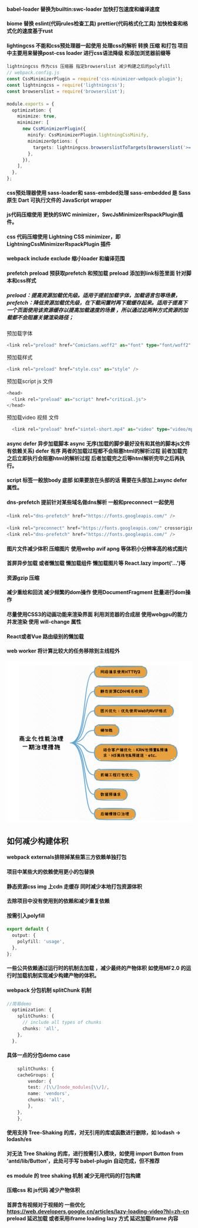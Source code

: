#### babel-loader 替换为builtin:swc-loader 加快打包速度和编译速度
#### biome 替换 eslint(代码rules检查工具) prettier(代码格式化工具) 加快检查和格式化的速度基于rust
#### lightingcss 不能和css预处理器一起使用 处理css的解析 转换 压缩 和打包 项目中主要用来替换post-css loader 进行css语法降级 和添加浏览器前缀等
~~~ts
lightningcss 作为css 压缩器 指定browserslist 减少构建之后的polyfill
// webpack.config.js
const CssMinimizerPlugin = require('css-minimizer-webpack-plugin');
const lightningcss = require('lightningcss');
const browserslist = require('browserslist');

module.exports = {
  optimization: {
    minimize: true,
    minimizer: [
      new CssMinimizerPlugin({
        minify: CssMinimizerPlugin.lightningCssMinify,
        minimizerOptions: {
          targets: lightningcss.browserslistToTargets(browserslist('>= 0.25%'))
        },
      }),
    ],
  },
};
~~~
#### css预处理器使用 sass-loader和 sass-embded处理 sass-embedded 是 Sass 原生 Dart 可执行文件的 JavaScript wrapper

#### js代码压缩使用  更快的SWC minimizer，SwcJsMinimizerRspackPlugin插件。

#### css 代码压缩使用 Lightning CSS minimizer，即LightningCssMinimizerRspackPlugin  插件

#### webpack include exclude 缩小loader 和编译范围

#### prefetch preload 预获取prefetch 和预加载 preload  添加到link标签里面 针对脚本和css样式 
##### preload：提高资源加载优先级。适用于提前加载字体，加载语言包等场景，prefetch：降低资源加载优先级，在下载闲置时再下载缓存起来。适用于提高下一个页面使用该资源缓存以提高加载速度的场景 ，所以通过这两种方式资源的加载都不会阻塞关键渲染路径；
预加载字体
```ts
<link rel="preload" href="ComicSans.woff2" as="font" type="font/woff2" crossorigin>
```
预加载样式
```ts
<link rel="preload" href="style.css" as="style" />
```
预加载script js 文件
```ts
<head>
  <link rel="preload" as="script" href="critical.js">
</head>
```
预加载video 视频 文件
```ts
  <link rel="preload" href="sintel-short.mp4" as="video" type="video/mp4" />
```


#### async defer 异步加载脚本 async 无序(加载的脚步最好没有和其他的脚本js文件有依赖关系)  defer 有序 两者的加载过程都不会阻塞html的解析过程 前者加载完之后立即执行会阻塞html的解析过程 后者加载完之后等html解析完毕之后再执行。

#### script 标签一般放body 底部 如果要放在头部的话  需要在头部加上async defer 属性。

#### dns-prefetch 提前针对某些域名做dns解析 一般和preconnect 一起使用
```ts
<link rel="dns-prefetch" href="https://fonts.googleapis.com/" />

<link rel="preconnect" href="https://fonts.googleapis.com/" crossorigin />
<link rel="dns-prefetch" href="https://fonts.googleapis.com/" />

```



#### 图片文件减少体积 压缩图片 使用webp  avif apng 等体积小分辨率高的格式图片

#### 首屏异步加载  或者懒加载 懒加载组件 懒加载图片等 React.lazy import('...')等 

#### 资源gzip 压缩

#### 减少重绘和回流 减少频繁的dom操作  使用DocumentFragment 批量进行dom操作 

#### 尽量使用CSS3的动画功能来渲染界面 利用浏览器的合成层 使用webgpu的能力 并发渲染 使用 will-change 属性

#### React或者Vue 路由级别的懒加载 

#### web worker 将计算比较大的任务移除到主线程外

![alt text](images/imgPerf.png)

## 如何减少构建体积

#### webpack externals排除掉某些第三方依赖单独打包

#### 项目中某些大的依赖使用更小的包替换

#### 静态资源css img 上cdn 走缓存 同时减少本地打包资源体积

#### 去除项目中没有使用到的依赖和减少重复依赖

#### 按需引入polyfill 
```ts
export default {
  output: {
    polyfill: 'usage',
  },
};
```

#### 一些公共依赖通过运行时的机制去加载 ，减少最终的产物体积 如使用MF2.0 的运行时加载机制实现减少构建产物的体积。

#### webpack 分包机制 splitChunk  机制
```ts
//简易demo
  optimization: {
    splitChunks: {
      // include all types of chunks
      chunks: 'all',
    },
  },
```
#### 具体一点的分包demo case
```ts
    splitChunks: {
    cacheGroups: {
        vendor: {
        test: /[\\/]node_modules[\\/]/,
        name: 'vendors',
        chunks: 'all',
        },
    },
    },
```
#### 使用支持 Tree-Shaking 的库，对无引用的库或函数进行删除，如 lodash -> lodash/es

#### 对无法 Tree Shaking 的库，进行按需引入模块，如使用 import Button from 'antd/lib/Button'，此处可手写 babel-plugin 自动完成，但不推荐

#### es module 的 tree shaking 机制 减少无用代码的打包构建

#### 压缩css 和 js代码  减少产物体积

#### 首屏含有视频对于视频的 一些优化  https://web.developers.google.cn/articles/lazy-loading-video?hl=zh-cn preload 延迟加载  或者采用iframe loading lazy 方式 延迟加载iframe 内容





